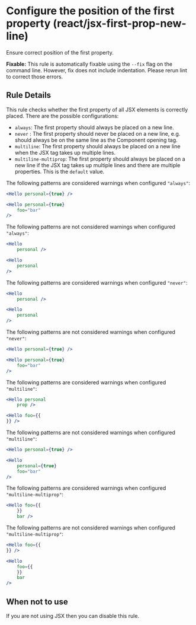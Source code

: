 # Configure the position of the first property (react/jsx-first-prop-new-line)

Ensure correct position of the first property.

**Fixable:** This rule is automatically fixable using the `--fix` flag on the command line. However, fix does not include indentation. Please rerun lint to correct those errors.

## Rule Details

This rule checks whether the first property of all JSX elements is correctly placed. There are the possible configurations:

* `always`: The first property should always be placed on a new line.
* `never` : The first property should never be placed on a new line, e.g. should always be on the same line as the Component opening tag.
* `multiline`: The first property should always be placed on a new line when the JSX tag takes up multiple lines.
* `multiline-multiprop`: The first property should always be placed on a new line if the JSX tag takes up multiple lines and there are multiple properties. This is the `default` value.

The following patterns are considered warnings when configured `"always"`:

```jsx
<Hello personal={true} />

<Hello personal={true}
    foo="bar"
/>
```

The following patterns are not considered warnings when configured `"always"`:

```jsx
<Hello
    personal />

<Hello
    personal
/>
```

The following patterns are considered warnings when configured `"never"`:

```jsx
<Hello
    personal />

<Hello
    personal
/>
```

The following patterns are not considered warnings when configured `"never"`:

```jsx
<Hello personal={true} />

<Hello personal={true}
    foo="bar"
/>
```

The following patterns are considered warnings when configured `"multiline"`:

```jsx
<Hello personal
    prop />
```

```jsx
<Hello foo={{
}} />
```

The following patterns are not considered warnings when configured `"multiline"`:

```jsx
<Hello personal={true} />

<Hello
    personal={true}
    foo="bar"
/>
```

The following patterns are considered warnings when configured `"multiline-multiprop"`:

```jsx
<Hello foo={{
    }}
    bar />
```

The following patterns are not considered warnings when configured `"multiline-multiprop"`:

```jsx
<Hello foo={{
}} />

<Hello
    foo={{
    }}
    bar
/>
```

## When not to use

If you are not using JSX then you can disable this rule.
